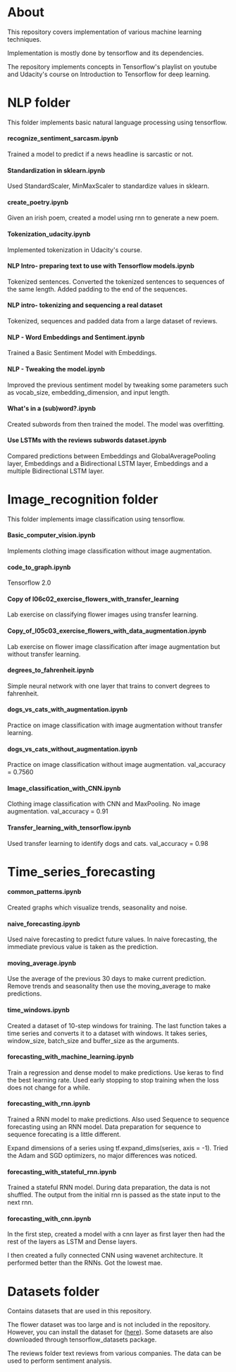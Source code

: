 # About

This repository covers implementation of various machine learning techniques. 

Implementation is mostly done by tensorflow and its dependencies.

The repository implements concepts in Tensorflow's playlist on youtube and Udacity's course on Introduction to Tensorflow for deep learning.



# NLP folder

This folder implements basic natural language processing using tensorflow.
 
#### recognize_sentiment_sarcasm.ipynb

Trained a model to predict if a news headline is sarcastic or not.

#### Standardization in sklearn.ipynb

Used StandardScaler, MinMaxScaler to standardize values in sklearn.

#### create_poetry.ipynb

Given an irish poem, created a model using rnn to generate a new poem.

#### Tokenization_udacity.ipynb

Implemented tokenization in Udacity's course.

#### NLP Intro- preparing text to use with Tensorflow models.ipynb

Tokenized sentences. Converted the tokenized sentences to sequences of the same length. Added padding to the end of the sequences.

#### NLP intro- tokenizing and sequencing a real dataset

Tokenized, sequences and padded data from a large dataset of reviews.

#### NLP - Word Embeddings and Sentiment.ipynb

Trained a Basic Sentiment Model with Embeddings.

#### NLP - Tweaking the model.ipynb

Improved the previous sentiment model by tweaking some parameters such as vocab_size, embedding_dimension, and input length.

#### What's in a (sub)word?.ipynb

Created subwords from then trained the model. The model was overfitting.

#### Use LSTMs with the reviews subwords dataset.ipynb

Compared predictions between Embeddings and GlobalAveragePooling layer, Embeddings and a Bidirectional LSTM layer, Embeddings and a multiple Bidirectional LSTM layer.


# Image_recognition folder

This folder implements image classification using tensorflow.

#### Basic_computer_vision.ipynb

Implements clothing image classification without image augmentation.

#### code_to_graph.ipynb

Tensorflow 2.0

#### Copy of l06c02_exercise_flowers_with_transfer_learning

Lab exercise on classifying flower images using transfer learning.

#### Copy_of_l05c03_exercise_flowers_with_data_augmentation.ipynb

Lab exercise on flower image classification after image augmentation but without transfer learning.

#### degrees_to_fahrenheit.ipynb

Simple neural network with one layer that trains to convert degrees to fahrenheit.

#### dogs_vs_cats_with_augmentation.ipynb

Practice on image classification with image augmentation without transfer learning.

#### dogs_vs_cats_without_augmentation.ipynb

Practice on image classification without image augmentation.
val_accuracy = 0.7560

#### Image_classification_with_CNN.ipynb

Clothing image classification with CNN and MaxPooling. No image augmentation.
val_accuracy = 0.91

#### Transfer_learning_with_tensorflow.ipynb

Used transfer learning to identify dogs and cats.
val_accuracy = 0.98


# Time_series_forecasting

#### common_patterns.ipynb

Created graphs which visualize trends, seasonality and noise.

#### naive_forecasting.ipynb

Used naive forecasting to predict future values. In naive forecasting, the immediate previous value is taken as the prediction.

#### moving_average.ipynb

Use the average of the previous 30 days to make current prediction. Remove trends and seasonality then use the moving_average to make predictions.

#### time_windows.ipynb

Created a dataset of 10-step windows for training. The last function takes a time series and converts it to a dataset with windows. It takes series, window_size, batch_size and buffer_size as the arguments.

#### forecasting_with_machine_learning.ipynb

Train a regression and dense model to make predictions. Use keras to find the best learning rate. Used early stopping to stop training when the loss does not change for a while.

#### forecasting_with_rnn.ipynb

Trained a RNN model to make predictions. Also used Sequence to sequence forecasting using an RNN model. Data preparation for sequence to sequence forecating is a little different. 

Expand dimensions of a series using tf.expand_dims(series, axis = -1). 
Tried the Adam and SGD optimizers, no major differences was noticed.

#### forecasting_with_stateful_rnn.ipynb

Trained a stateful RNN model. During data preparation, the data is not shuffled. The output from the initial rnn is passed as the state input to the next rnn.

#### forecasting_with_cnn.ipynb

In the first step, created a model with a cnn layer as first layer then had the rest of the layers as LSTM and Dense layers.

I then created a fully connected CNN using wavenet architecture. It performed better than the RNNs. Got the lowest mae.


# Datasets folder

Contains datasets that are used in this repository. 

The flower dataset was too large and is not included in the repository. However, you can install the dataset for ([here](https://s3.amazonaws.com/content.udacity-data.com/nd089/flower_data.tar.gz)). Some datasets are also downloaded through tensorflow_datasets package.

The reviews folder text reviews from various companies. The data can be used to perform sentiment analysis.

